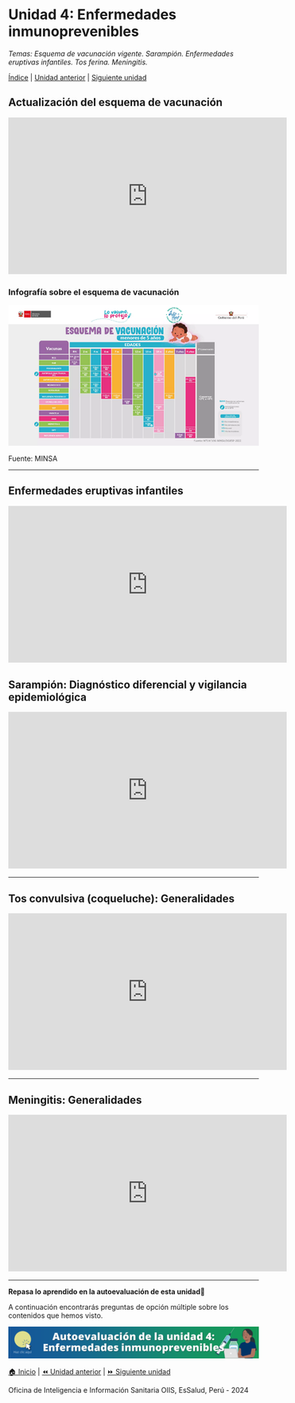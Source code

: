 <html>
<head>
<title>Unidad 4: Enfermedades inmunoprevenibles</title>
</head>
<body>

<h1>Unidad 4: Enfermedades inmunoprevenibles</h1>
<p><i>Temas: Esquema de vacunación vigente. Sarampión. Enfermedades eruptivas infantiles. Tos ferina. Meningitis.</i></p>
<p><a href="index.html">Índice</a> | <a href="u3.html">Unidad anterior</a> | <a href="u5.html">Siguiente unidad</a>

<h2>Actualización del esquema de vacunación</h2>
<p><iframe width="560" height="315" src="https://www.youtube.com/embed/3Have7Hsjq8?si=-2SmwiInv0GrDSfO" title="YouTube video player" frameborder="0" allow="accelerometer; autoplay; clipboard-write; encrypted-media; gyroscope; picture-in-picture; web-share" allowfullscreen></iframe></p>

<h3>Infografía sobre el esquema de vacunación</h3>
<p><img src="./images/esquema.png" alt="Infografía sobre el esquema de vacunación"></p>
<p>Fuente: MINSA</p>

<hr>

<h2>Enfermedades eruptivas infantiles</h2>
<p><iframe width="560" height="315" src="https://www.youtube.com/embed/kPnkDPnPr1o?si=NWNb4mc8Ogvf-gE9&amp;start=105" title="YouTube video player" frameborder="0" allow="accelerometer; autoplay; clipboard-write; encrypted-media; gyroscope; picture-in-picture; web-share" allowfullscreen></iframe></p>

<h2>Sarampión: Diagnóstico diferencial y vigilancia epidemiológica</h2>
<p><iframe width="560" height="315" src="https://www.youtube.com/embed/TLb-6tLU18U?si=v2X8hFvUd3BJyI4l" title="YouTube video player" frameborder="0" allow="accelerometer; autoplay; clipboard-write; encrypted-media; gyroscope; picture-in-picture; web-share" allowfullscreen></iframe></p>

<hr>

<h2>Tos convulsiva (coqueluche): Generalidades</h2>
<p><iframe width="560" height="315" src="https://www.youtube.com/embed/DawsGAp7l2g?si=wjuwkJjvk4PMTEBF&amp;start=66" title="YouTube video player" frameborder="0" allow="accelerometer; autoplay; clipboard-write; encrypted-media; gyroscope; picture-in-picture; web-share" allowfullscreen></iframe></p>

<hr>

<h2>Meningitis: Generalidades</h2>
<p><iframe width="560" height="315" src="https://www.youtube.com/embed/lTtaidsGi88?si=kwSi6qIQL_dismxy" title="YouTube video player" frameborder="0" allow="accelerometer; autoplay; clipboard-write; encrypted-media; gyroscope; picture-in-picture; web-share" allowfullscreen></iframe></p>

<hr>

<p><b>Repasa lo aprendido en la autoevaluación de esta unidad</b>&#128221;</p>
<p>A continuación encontrarás preguntas de opción múltiple sobre los contenidos que hemos visto.</p>

<p><a href="u4_autoeval.html"><img src="./images/autoeval_u4.png" alt="Autoevaluación - Unidad 4"></a></p>

<p><a href="index.html">&#127968; Inicio</a> | <a href="u3.html">&#9194; Unidad anterior</a> | <a href="u5.html">&#9193; Siguiente unidad</a></p>

<p>Oficina de Inteligencia e Información Sanitaria OIIS, EsSalud, Perú - 2024</p>
